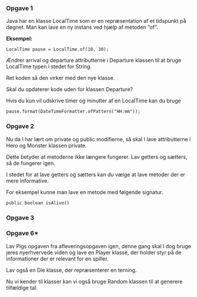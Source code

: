 ### Opgave 1

Java har en klasse LocalTime som er en repræsentation af et tidspunkt på døgnet. Man kan
lave en ny instans ved hjælp af metoden ”of”.

**Eksempel:**

    LocalTime pause = LocalTime.of(10, 30);

Ændrer arrival og departure attributterne i Departure klassen til at bruge LocalTime typen i
stedet for String. 

Ret koden så den virker med den nye klasse.

Skal du opdaterer kode uden for klassen Departure?

Hvis du kun vil udskrive timer og minutter af en LocalTime kan du bruge

    pause.format(DateTimeFormatter.ofPattern("HH:mm"));

### Opgave 2

Nu da I har lært om private og public modifierne, så skal I lave attributterne i Hero og
Monster klassen private.  

Dette betyder at metoderne ikke længere fungerer. Lav getters og sætters, så de fungerer igen.  

I stedet for at lave getters og sætters kan du vælge at lave metoder der er mere informative.

For eksempel kunne man lave en metode med følgende signatur.

    public boolean isAlive()

### Opgave 3

### Opgave 6*

Lav Pigs opgaven fra afleveringsopgaven igen, denne gang skal I dog bruge jeres
nyerhvervede viden og lave en Player klasse, der holder styr på de informationer der er
relevant for en spiller.

Lav også en Die klasse, der repræsenterer en terning.  

Nu vi kender til klasser kan vi også bruge Random klassen til at generere tilfældige tal. 

